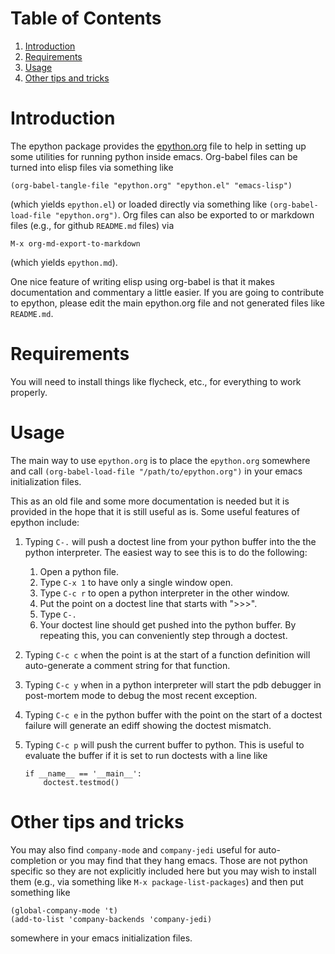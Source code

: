 
# Table of Contents

1.  [Introduction](#org6e9776f)
2.  [Requirements](#org891f900)
3.  [Usage](#org444fc93)
4.  [Other tips and tricks](#orgbd2566f)


<a id="org6e9776f"></a>

# Introduction

The epython package provides the [epython.org](https://github.com/emin63/epython/blob/master/epython.org) file to help in setting
up some utilities for running python inside emacs. Org-babel files can
be turned into elisp files via something like

`(org-babel-tangle-file "epython.org" "epython.el" "emacs-lisp")`

(which yields `epython.el`) or loaded directly via something
like `(org-babel-load-file "epython.org")`. Org files can also be
exported to or markdown files (e.g., for github `README.md` files) via 

`M-x org-md-export-to-markdown`

(which yields `epython.md`).

One nice feature of writing elisp using org-babel is that it makes
documentation and commentary a little easier. If you are going to
contribute to epython, please edit the main epython.org file and not
generated files like `README.md`.


<a id="org891f900"></a>

# Requirements

You will need to install things like flycheck, etc., for everything to
work properly.


<a id="org444fc93"></a>

# Usage

The main way to use `epython.org` is to place the `epython.org`
somewhere and call `(org-babel-load-file "/path/to/epython.org")` in
your emacs initialization files.

This as an old file and some more documentation is needed but it is
provided in the hope that it is still useful as is. Some useful
features of epython include:

1.  Typing `C-.` will push a doctest line from your python buffer
    into the the python interpreter. The easiest way to see this is
    to do the following:
    1.  Open a python file.
    2.  Type `C-x 1` to have only a single window open.
    3.  Type `C-c r` to open a python interpreter in the other window.
    4.  Put the point on a doctest line that starts with ">>>".
    5.  Type `C-.`
    6.  Your doctest line should get pushed into the python buffer. By
        repeating this, you can conveniently step through a doctest.
2.  Typing `C-c c` when the point is at the start of a function
    definition will auto-generate a comment string for that function.
3.  Typing `C-c y` when in a python interpreter will start the pdb
    debugger in post-mortem mode to debug the most recent exception.
4.  Typing `C-c e` in the python buffer with the point on the start
    of a doctest failure will generate an ediff showing the doctest
    mismatch.
5.  Typing `C-c p` will push the current buffer to python. This is
    useful to evaluate the buffer if it is set to run doctests with
    a line like

    ```
    if __name__ == '__main__':
        doctest.testmod()
    ```


<a id="orgbd2566f"></a>

# Other tips and tricks

You may also find `company-mode` and `company-jedi` useful for
auto-completion or you may find that they hang emacs. Those are not
python specific so they are not explicitly included here but you may
wish to install them (e.g., via something like `M-x
package-list-packages`) and then put something like

    (global-company-mode 't)
    (add-to-list 'company-backends 'company-jedi)

somewhere in your emacs initialization files.

